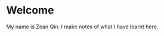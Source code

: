 <!-- TITLE: Home -->
<!-- SUBTITLE: A quick summary of Home -->

# Welcome
My name is Zean Qin. I make notes of what I have learnt here. 